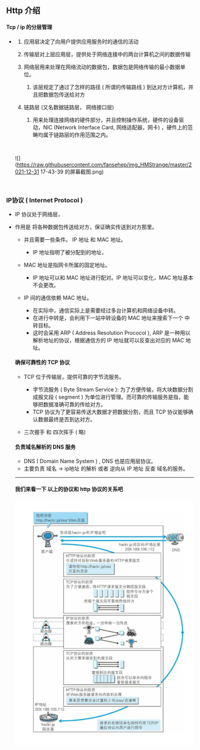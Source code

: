 ## Http 介绍

#### Tcp / ip 的分层管理

- 1. 应用层决定了向用户提供应用服务时的通信的活动
  2. 传输层对上层应用层，提供处于网络连接中的两台计算机之间的数据传输
  3. 网络层用来处理在网络流动的数据包，数据包是网络传输的最小数据单位。

     1. 该层规定了通过了怎样的路径 ( 所谓的传输路线 ) 到达对方计算机，并且把数据包传送给对方
  4. 链路层 (又名数据链路层， 网络接口层)
     1. 用来处理连接网络的硬件部分，并且控制操作系统，硬件的设备驱动，NIC (Network Interface Card, 网络适配器，网卡) ，硬件上的范畴均属于链路层的作用范围之内。

  ​      

  ![](https://raw.githubusercontent.com/fansehep/img_HMStrange/master/2021-12-31 17-43-39 的屏幕截图.png)
  
  ​      
### IP协议 ( Internet Protocol )

- IP 协议处于网络层，

- 作用是 将各种数据包传送给对方，保证确实传送到对方那里。

  - 并且需要一些条件。 IP 地址 和 MAC 地址。
	- IP 地址指明了被分配到的地址，
  - MAC 地址是指网卡所属的固定地址。
    - IP 地址可以和 MAC 地址进行配对。IP 地址可以变化，MAC 地址基本不会更改。

  
  - IP 间的通信依赖 MAC 地址。
    - 在实际中，通信实际上是需要经过多台计算机和网络设备中转。
    - 在进行中转是，会利用下一站中转设备的 MAC 地址来搜索下一个 中转目标。
    - 这时会采用 ARP ( Address Resolution Prococol ), ARP 是一种用以解析地址的协议，根据通信方的 IP 地址就可以反查出对应的 MAC 地址。
  
  ####  确保可靠性的 TCP 协议
  
  - TCP 位于传输层，提供可靠的字节流服务。
    - 字节流服务 ( Byte Stream Service ): 为了方便传输，将大块数据分割成报文段 ( segment ) 为单位进行管理。而可靠的传输服务是指，能够把数据准确可靠的传给对方。
    - TCP 协议为了更容易传送大数据才把数据分割，而且 TCP 协议能够确认数据最终是否到达对方。
  
  
  - 三次握手 和 四次挥手 ( 略)
  
  
  
  #### 负责域名解析的 DNS 服务
  
  - DNS ( Domain Name System ) , DNS 也是应用层协议。
  - 主要负责 域名 -> ip地址 的解析 或者 逆向从 IP 地址 反查 域名的服务。
  
  
  
  ---
  
  #### 我们来看一下 以上的协议和 http 协议的关系吧
  
  ![](https://raw.githubusercontent.com/fansehep/img_HMStrange/master/2021-12-31%2018-38-19%20%E7%9A%84%E5%B1%8F%E5%B9%95%E6%88%AA%E5%9B%BE.png)
  
  
  
  
  
  



